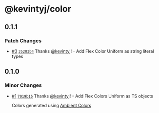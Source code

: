 # @kevintyj/color

## 0.1.1

### Patch Changes

- [#3](https://github.com/kevintyj/color/pull/3) [`35203b4`](https://github.com/kevintyj/color/commit/35203b44e442dfcf5c0c22bb0a6c6473efcb3aa3) Thanks [@kevintyj](https://github.com/kevintyj)! - Add Flex Color Uniform as string literal types

## 0.1.0

### Minor Changes

- [#1](https://github.com/kevintyj/color/pull/1) [`7019b15`](https://github.com/kevintyj/color/commit/7019b158d2fba5e423a7dd211ea92f4b587518ba) Thanks [@kevintyj](https://github.com/kevintyj)! - Add Flex Colors Uniform as TS objects

  Colors generated using [Ambient Colors](https://github.com/kevintyj/ambient)
